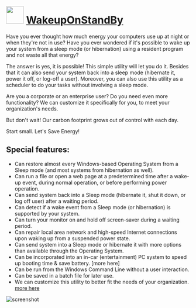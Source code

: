 ﻿# <img src="https://cdn.jsdelivr.net/gh/chtof/chocolatey-packages/automatic/wakeuponstandby/wakeuponstandby.png" width="48" height="48"/> [WakeupOnStandBy](https://chocolatey.org/packages/wakeuponstandby)

Have you ever thought how much energy your computers use up at night or when they're not in use? Have you ever wondered if it's possible to wake up your system from a sleep mode (or hibernation) using a resident program and not waste all that energy? 

The answer is yes, it is possible! This simple utility will let you do it. Besides that it can also send your system back into a sleep mode (hibernate it, power it off, or log-off a user). Moreover, you can also use this utility as a scheduler to do your tasks without involving a sleep mode.

Are you a corporate or an enterprise user? Do you need even more functionality?  We can customize it specifically for you, to meet your organization's needs.

But don't wait! Our carbon footprint grows out of control with each day. 

Start small. Let's Save Energy! 

## Special features:
- Can restore almost every Windows-based Operating System from a Sleep mode (and most systems from hibernation as well).
- Can run a file or open a web page at a predetermined time after a wake-up event, during normal operation, or before performing power operation.
- Can send system back into a Sleep mode (hibernate it, shut it down, or log off user) after a waiting period.
- Can detect if a wake event from a Sleep mode (or hibernation) is supported by your system.
- Can turn your monitor on and hold off screen-saver during a waiting period.
- Can repair local area network and high-speed Internet connections upon waking up from a suspended power state.
- Can send system into a Sleep mode or hibernate it with more options than available through the Operating System.
- Can be incorporated into an in-car (entertainment) PC system to speed up booting time & save battery. [more here]
- Can be run from the Windows Command Line without a user interaction.
- Can be saved in a batch file for later use.
- We can customize this utility to better fit the needs of your organization. [more here](https://dennisbabkin.com/php/faq.php?what=wosb#26)

![screenshot](https://cdn.jsdelivr.net/gh/chtof/chocolatey-packages/automatic/wakeuponstandby/screenshot.png)